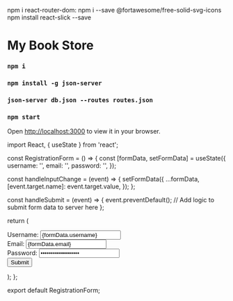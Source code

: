 npm i react-router-dom:
npm i --save @fortawesome/free-solid-svg-icons
npm install react-slick --save

# My Book Store

### `npm i`

### `npm install -g json-server`

### `json-server db.json --routes routes.json`

### `npm start`

Open [http://localhost:3000](http://localhost:3000) to view it in your browser.

import React, { useState } from 'react';

const RegistrationForm = () => {
const [formData, setFormData] = useState({
username: '',
email: '',
password: '',
});

const handleInputChange = (event) => {
setFormData({
...formData,
[event.target.name]: event.target.value,
});
};

const handleSubmit = (event) => {
event.preventDefault();
// Add logic to submit form data to server here
};

return (
<form onSubmit={handleSubmit}>
<div>
<label htmlFor="username">Username:</label>
<input
          type="text"
          id="username"
          name="username"
          value={formData.username}
          onChange={handleInputChange}
        />
</div>
<div>
<label htmlFor="email">Email:</label>
<input
          type="email"
          id="email"
          name="email"
          value={formData.email}
          onChange={handleInputChange}
        />
</div>
<div>
<label htmlFor="password">Password:</label>
<input
          type="password"
          id="password"
          name="password"
          value={formData.password}
          onChange={handleInputChange}
        />
</div>
<button type="submit">Submit</button>
</form>
);
};

export default RegistrationForm;
